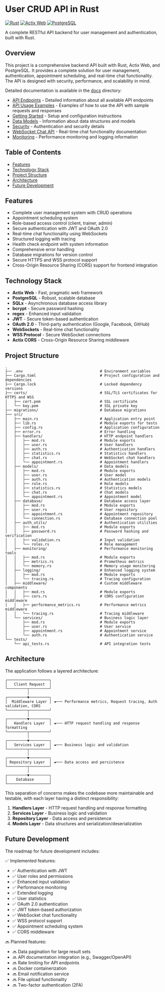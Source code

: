 # User CRUD API in Rust

[![Rust](https://img.shields.io/badge/rust-stable-brightgreen.svg)](https://www.rust-lang.org/)
[![Actix Web](https://img.shields.io/badge/actix--web-4.1-blue.svg)](https://actix.rs/)
[![PostgreSQL](https://img.shields.io/badge/PostgreSQL-17.4-blue.svg)](https://www.postgresql.org/)

A complete RESTful API backend for user management and authentication, built with Rust.

## Overview

This project is a comprehensive backend API built with Rust, Actix Web, and PostgreSQL. It provides a complete solution for user management, authentication, appointment scheduling, and real-time chat functionality. The API is designed with security, performance, and scalability in mind.

Detailed documentation is available in the [docs](./docs) directory:

- [API Endpoints](./docs/api-endpoints.md) - Detailed information about all available API endpoints
- [API Usage Examples](./docs/api-usage-examples.md) - Examples of how to use the API with sample requests and responses
- [Getting Started](./docs/getting-started.md) - Setup and configuration instructions
- [Data Models](./docs/data-models.md) - Information about data structures and models
- [Security](./docs/security.md) - Authentication and security details
- [WebSocket Chat API](./docs/websocket-chat.md) - Real-time chat functionality documentation
- [Monitoring](./docs/monitoring.md) - Performance monitoring and logging information

## Table of Contents

- [Features](#features)
- [Technology Stack](#technology-stack)
- [Project Structure](#project-structure)
- [Architecture](#architecture)
- [Future Development](#future-development)

## Features

- Complete user management system with CRUD operations
- Appointment scheduling system
- Role-based access control (client, trainer, admin)
- Secure authentication with JWT and OAuth 2.0
- Real-time chat functionality using WebSockets
- Structured logging with tracing
- Health check endpoint with system information
- Comprehensive error handling
- Database migrations for version control
- Secure HTTPS and WSS protocol support
- Cross-Origin Resource Sharing (CORS) support for frontend integration

## Technology Stack

- **Actix Web** - Fast, pragmatic web framework
- **PostgreSQL** - Robust, scalable database
- **SQLx** - Asynchronous database access library
- **bcrypt** - Secure password hashing
- **regex** - Enhanced input validation
- **JWT** - Secure token-based authentication
- **OAuth 2.0** - Third-party authentication (Google, Facebook, GitHub)
- **WebSockets** - Real-time chat functionality
- **WSS Protocol** - Secure WebSocket connections
- **Actix CORS** - Cross-Origin Resource Sharing middleware

## Project Structure

```
.
├── .env                                   # Environment variables
├── Cargo.toml                             # Project configuration and dependencies
├── Cargo.lock                             # Locked dependency versions
├── certs/                                 # SSL/TLS certificates for HTTPS and WSS
│   ├── cert.pem                           # SSL certificate
│   └── key.pem                            # SSL private key
├── migrations/                            # Database migrations
├── src/
│   ├── main.rs                            # Application entry point
│   ├── lib.rs                             # Module exports for tests
│   ├── config.rs                          # Application configuration
│   ├── error.rs                           # Error handling
│   ├── handlers/                          # HTTP endpoint handlers
│   │   ├── mod.rs                         # Module exports
│   │   ├── user.rs                        # User handlers
│   │   ├── auth.rs                        # Authentication handlers
│   │   ├── statistics.rs                  # Statistics handlers
│   │   ├── chat.rs                        # WebSocket chat handlers
│   │   └── appointment.rs                 # Appointment handlers
│   ├── models/                            # Data models
│   │   ├── mod.rs                         # Module exports
│   │   ├── user.rs                        # User model
│   │   ├── auth.rs                        # Authentication models
│   │   ├── role.rs                        # Role models
│   │   ├── statistics.rs                  # Statistics models
│   │   ├── chat.rs                        # Chat models
│   │   └── appointment.rs                 # Appointment model
│   ├── database/                          # Database access layer
│   │   ├── mod.rs                         # Module exports
│   │   ├── user.rs                        # User repository
│   │   ├── appointment.rs                 # Appointment repository
│   │   └── connection.rs                  # Database connection pool
│   ├── auth_utils/                        # Authentication utilities
│   │   ├── mod.rs                         # Module exports
│   │   ├── password.rs                    # Password hashing and verification
│   │   ├── validation.rs                  # Input validation
│   │   └── roles.rs                       # Role management
│   ├── monitoring/                        # Performance monitoring tools
│   │   ├── mod.rs                         # Module exports
│   │   ├── metrics.rs                     # Prometheus metrics
│   │   └── memory.rs                      # Memory usage monitoring
│   ├── logging/                           # Enhanced logging system
│   │   ├── mod.rs                         # Module exports
│   │   └── tracing.rs                     # Tracing configuration
│   ├── middleware/                        # Custom middleware components
│   │   ├── mod.rs                         # Module exports
│   │   ├── cors.rs                        # CORS configuration middleware
│   │   ├── performance_metrics.rs         # Performance metrics middleware
│   │   └── tracing.rs                     # Tracing middleware
│   └── services/                          # Business logic layer
│       ├── mod.rs                         # Module exports
│       ├── user.rs                        # User service
│       ├── appointment.rs                 # Appointment service
│       └── auth.rs                        # Authentication service
└── tests/
    └── api_tests.rs                       # API integration tests
```

## Architecture

The application follows a layered architecture:

```
┌───────────────────┐
│   Client Request  │
└─────────┬─────────┘
          │
┌─────────▼─────────┐
│  Middleware Layer │ ◄─── Performance metrics, Request tracing, Auth validation, CORS
└─────────┬─────────┘
          │
┌─────────▼─────────┐
│   Handlers Layer  │ ◄─── HTTP request handling and response formatting
└─────────┬─────────┘
          │
┌─────────▼─────────┐
│   Services Layer  │ ◄─── Business logic and validation
└─────────┬─────────┘
          │
┌─────────▼─────────┐
│ Repository Layer  │ ◄─── Data access and persistence
└─────────┬─────────┘
          │
┌─────────▼─────────┐
│    Database       │
└───────────────────┘
```

This separation of concerns makes the codebase more maintainable and testable, with each layer having a distinct responsibility:

1. **Handlers Layer** - HTTP request handling and response formatting
2. **Services Layer** - Business logic and validation
3. **Repository Layer** - Data access and persistence
4. **Models Layer** - Data structures and serialization/deserialization

## Future Development

The roadmap for future development includes:

✅ Implemented features:
- ✅ Authentication with JWT
- ✅ User roles and permissions
- ✅ Enhanced input validation
- ✅ Performance monitoring
- ✅ Extended logging
- ✅ User statistics
- ✅ OAuth 2.0 authentication
- ✅ JWT token-based authorization
- ✅ WebSocket chat functionality
- ✅ WSS protocol support
- ✅ Appointment scheduling system
- ✅ CORS middleware

🔜 Planned features:
- 🔜 Data pagination for large result sets
- 🔜 API documentation integration (e.g., Swagger/OpenAPI)
- 🔜 Rate limiting for API endpoints
- 🔜 Docker containerization
- 🔜 Email notification service
- 🔜 File upload functionality
- 🔜 Two-factor authentication (2FA)

